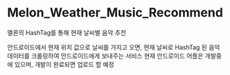 # Melon_Weather_Music_Recommend
멜론의 HashTag를 통해 현재 날씨별 음악 추천

안드로이드에서 현재 위치 값으로 날씨를 가지고 오면, 현재 날씨로 HashTag 된 음악 데이터를 크롤링하여 안드로이드에게 보내주는 서비스
현재 안드로이드 어플은 개발중에 있으며, 개발이 완료되면 업로드 할 예정
